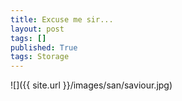 ```yaml
---
title: Excuse me sir...
layout: post
tags: []
published: True
tags: Storage
---
```


![]({{ site.url }}/images/san/saviour.jpg)
